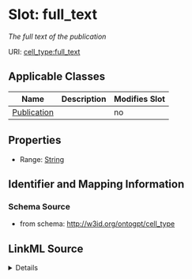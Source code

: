 

# Slot: full_text


_The full text of the publication_



URI: [cell_type:full_text](http://w3id.org/ontogpt/cell_type/full_text)



<!-- no inheritance hierarchy -->





## Applicable Classes

| Name | Description | Modifies Slot |
| --- | --- | --- |
| [Publication](Publication.md) |  |  no  |







## Properties

* Range: [String](String.md)





## Identifier and Mapping Information







### Schema Source


* from schema: http://w3id.org/ontogpt/cell_type




## LinkML Source

<details>
```yaml
name: full_text
description: The full text of the publication
from_schema: http://w3id.org/ontogpt/cell_type
rank: 1000
alias: full_text
owner: Publication
domain_of:
- Publication
range: string

```
</details>